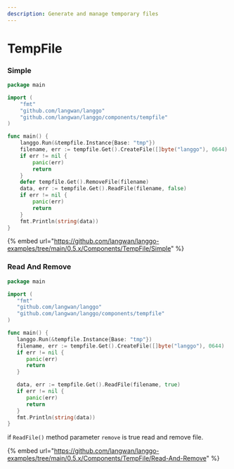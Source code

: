 ```yaml
---
description: Generate and manage temporary files
---
```


# TempFile

### Simple

```go
package main

import (
	"fmt"
	"github.com/langwan/langgo"
	"github.com/langwan/langgo/components/tempfile"
)

func main() {
	langgo.Run(&tempfile.Instance{Base: "tmp"})
	filename, err := tempfile.Get().CreateFile([]byte("langgo"), 0644)
	if err != nil {
		panic(err)
		return
	}
	defer tempfile.Get().RemoveFile(filename)
	data, err := tempfile.Get().ReadFile(filename, false)
	if err != nil {
		panic(err)
		return
	}
	fmt.Println(string(data))
}
```

{% embed url="https://github.com/langwan/langgo-examples/tree/main/0.5.x/Components/TempFile/Simple" %}

### Read And Remove

```go
package main

import (
   "fmt"
   "github.com/langwan/langgo"
   "github.com/langwan/langgo/components/tempfile"
)

func main() {
   langgo.Run(&tempfile.Instance{Base: "tmp"})
   filename, err := tempfile.Get().CreateFile([]byte("langgo"), 0644)
   if err != nil {
      panic(err)
      return
   }

   data, err := tempfile.Get().ReadFile(filename, true)
   if err != nil {
      panic(err)
      return
   }
   fmt.Println(string(data))
}
```

if `ReadFile()` method parameter `remove` is true read and remove file.

{% embed url="https://github.com/langwan/langgo-examples/tree/main/0.5.x/Components/TempFile/Read-And-Remove" %}

